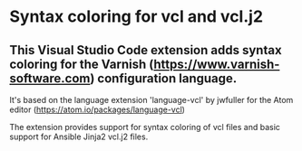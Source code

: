 # Syntax coloring for vcl and vcl.j2
## This Visual Studio Code extension adds syntax coloring for the Varnish (https://www.varnish-software.com) configuration language.

It's based on the language extension 'language-vcl' by jwfuller for the Atom editor (https://atom.io/packages/language-vcl)

The extension provides support for syntax coloring of vcl files and basic support for Ansible Jinja2 vcl.j2 files.